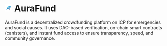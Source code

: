 # <img src="asset/logo.png" width="23px" alt="aura-fund-logo"> AuraFund
AuraFund is a decentralized crowdfunding platform on ICP for emergencies and social causes. It uses DAO-based verification, on-chain smart contracts (canisters), and instant fund access to ensure transparency, speed, and community governance.
